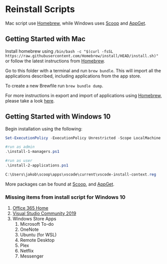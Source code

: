 # Reinstall Scripts

Mac script use [Homebrew](https://brew.sh/), while Windows uses [Scoop](https://scoop.sh/) and [AppGet](https://appget.net/).

## Getting Started with Mac

Install homebrew using `/bin/bash -c "$(curl -fsSL https://raw.githubusercontent.com/Homebrew/install/HEAD/install.sh)"` or follow the latest instructions from [Homebrew](https://brew.sh/).

Go to this folder with a terminal and run `brew bundle`. This will import all the applications described, including applications from the app store.

To create a new Brewfile run `brew bundle dump`.

For more instructions in export and import of applications using [Homebrew](https://brew.sh/), please take a look [here](https://tomlankhorst.nl/brew-bundle-restore-backup/).

## Getting Started with Windows 10

Begin installation using the following:

```powershell
Set-ExecutionPolicy -ExecutionPolicy Unrestricted -Scope LocalMachine

#run as admin
.\install-1-managers.ps1

#run as user
.\install-2-applications.ps1

C:\Users\jakob\scoop\apps\vscode\current\vscode-install-context.reg
```

More packages can be found at [Scoop](https://github.com/ScoopInstaller/Main/tree/master/bucket), and [AppGet](https://appget.net/packages).

### Missing items from install script for Windows 10

1. [Office 365 Home](https://account.microsoft.com/services/office/install)
2. [Visual Studio Community 2019](https://visualstudio.microsoft.com/downloads/)
3. Windows Store Apps
   1. Microsoft To-do
   2. OneNote
   3. Ubuntu (for WSL)
   4. Remote Desktop
   5. Plex
   6. Netflix
   7. Messenger
